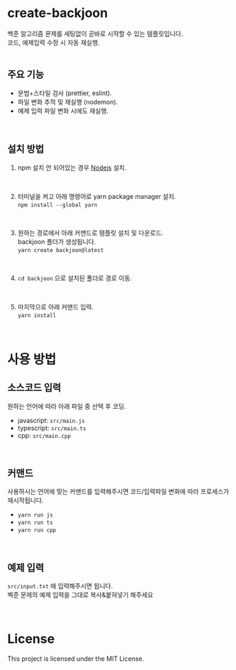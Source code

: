 # create-backjoon

백준 알고리즘 문제를 세팅없이 곧바로 시작할 수 있는 템플릿입니다.  
코드, 예제입력 수정 시 자동 재실행.
<br/>
<br/>

## 주요 기능

-   문법+스타일 검사 (prettier, eslint).
-   파일 변화 추적 및 재실행 (nodemon).
-   예제 입력 파일 변화 시에도 재실행.

<br/>

## 설치 방법
1. npm 설치 안 되어있는 경우 [Nodejs](https://nodejs.org/en) 설치.

<br/>

2. 터미널을 켜고 아래 명령어로 yarn package manager 설치.  
`npm install --global yarn`

<br/>

3. 원하는 경로에서 아래 커맨드로 템플릿 설치 및 다운로드.  
backjoon 폴더가 생성됩니다.  
`yarn create backjoon@latest`

<br/>

4. `cd backjoon` 으로 설치된 폴더로 경로 이동.

<br/>

5. 마지막으로 아래 커맨드 입력.  
`yarn install`

<br/>

# 사용 방법

## 소스코드 입력

원하는 언어에 따라 아래 파일 중 선택 후 코딩.

-   javascript: `src/main.js`
-   typescript: `src/main.ts`
-   cpp: `src/main.cpp`

<br/>

## 커맨드

사용하시는 언어에 맞는 커맨드를 입력해주시면 코드/입력파일 변화에 따라 프로세스가 재시작됩니다.

-   `yarn run js`
-   `yarn run ts`
-   `yarn run cpp`

<br/>

## 예제 입력

`src/input.txt` 에 입력해주시면 됩니다.  
벡준 문제의 예제 입력을 그대로 복사&붙혀넣기 해주세요
<br/>  
<br/>

# License

This project is licensed under the MIT License.
